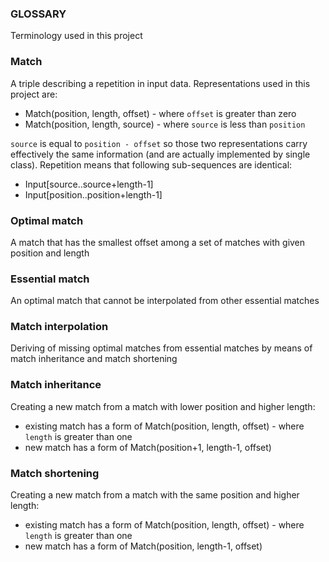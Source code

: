 ### GLOSSARY

Terminology used in this project

### Match
A triple describing a repetition in input data. Representations used in this
project are:
- Match(position, length, offset) - where `offset` is greater than zero
- Match(position, length, source) - where `source` is less than `position`

`source` is equal to `position - offset` so those two representations carry
effectively the same information (and are actually implemented by single class).
Repetition means that following sub-sequences are identical:
- Input[source..source+length-1]
- Input[position..position+length-1]

### Optimal match
A match that has the smallest offset among a set of matches with given position
and length

### Essential match
An optimal match that cannot be interpolated from other essential matches 

### Match interpolation
Deriving of missing optimal matches from essential matches by means of match
inheritance and match shortening

### Match inheritance
Creating a new match from a match with lower position and higher length:
- existing match has a form of Match(position, length, offset) - where `length`
  is greater than one
- new match has a form of Match(position+1, length-1, offset)

### Match shortening
Creating a new match from a match with the same position and higher length:
- existing match has a form of Match(position, length, offset) - where `length`
  is greater than one
- new match has a form of Match(position, length-1, offset)
